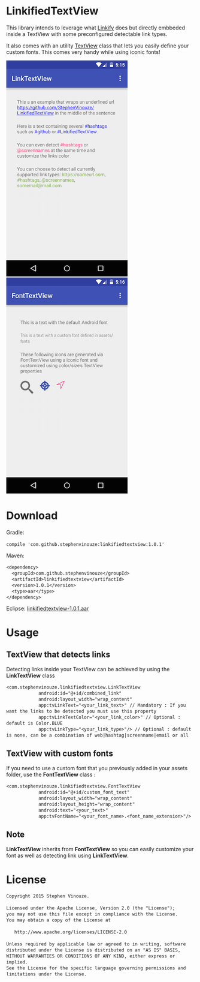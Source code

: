 # LinkifiedTextView
This library intends to leverage what [Linkify](http://developer.android.com/reference/android/text/util/Linkify.html) does but directly embbeded inside a TextView with some preconfigured detectable link types.

It also comes with an utility [TextView](http://developer.android.com/reference/android/widget/TextView.html) class that lets you easily define your custom fonts. This comes very handy while using iconic fonts!

![alt tag](images/link_text_view.png)
![alt tag](images/font_text_view.png)

# Download

Gradle:

``
compile 'com.github.stephenvinouze:linkifiedtextview:1.0.1'
``

Maven:

```
<dependency>
  <groupId>com.github.stephenvinouze</groupId>
  <artifactId>linkifiedtextview</artifactId>
  <version>1.0.1</version>
  <type>aar</type>
</dependency>
```

Eclipse: [linkifiedtextview-1.0.1.aar](https://github.com/StephenVinouze/LinkifiedTextView/releases/download/1.0.1/linkifiedtextview-1.0.1.aar)

# Usage

## TextView that detects links
Detecting links inside your TextView can be achieved by using the **LinkTextView** class

```
<com.stephenvinouze.linkifiedtextview.LinkTextView
            android:id="@+id/combined_link"
            android:layout_width="wrap_content"
            app:tvLinkText="<your_link_text>" // Mandatory : If you want the links to be detected you must use this property
            app:tvLinkTextColor="<your_link_color>" // Optional : default is Color.BLUE
            app:tvLinkType="<your_link_type>"/> // Optional : default is none, can be a combination of web|hashtag|screenname|email or all
```

## TextView with custom fonts
If you need to use a custom font that you previously added in your assets folder, use the **FontTextView** class :

```
<com.stephenvinouze.linkifiedtextview.FontTextView
            android:id="@+id/custom_font_text"
            android:layout_width="wrap_content"
            android:layout_height="wrap_content"
            android:text="<your_text>"
            app:tvFontName="<your_font_name>.<font_name_extension>"/>
```

## Note
**LinkTextView** inherits from **FontTextView** so you can easily customize your font as well as detecting link using **LinkTextView**.

# License

```
Copyright 2015 Stephen Vinouze.

Licensed under the Apache License, Version 2.0 (the "License");
you may not use this file except in compliance with the License.
You may obtain a copy of the License at

   http://www.apache.org/licenses/LICENSE-2.0

Unless required by applicable law or agreed to in writing, software
distributed under the License is distributed on an "AS IS" BASIS,
WITHOUT WARRANTIES OR CONDITIONS OF ANY KIND, either express or implied.
See the License for the specific language governing permissions and
limitations under the License.
```
